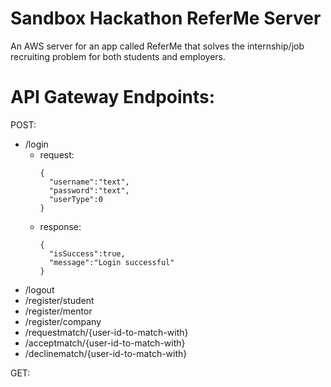 # Sandbox Hackathon ReferMe Server
An AWS server for an app called ReferMe that solves the internship/job recruiting problem for both students and employers.

# API Gateway Endpoints:

POST:
* /login
    * request:
       ```
       {
         "username":"text",
         "password":"text",
         "userType":0
       }
       ```
    * response:
       ```
       {
         "isSuccess":true,
         "message":"Login successful"
       }
       ```
* /logout
* /register/student
* /register/mentor
* /register/company
* /requestmatch/{user-id-to-match-with}
* /acceptmatch/{user-id-to-match-with}
* /declinematch/{user-id-to-match-with}

GET:

